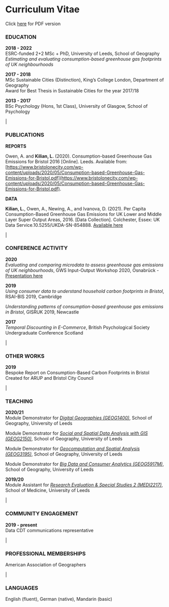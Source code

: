 # Curriculum Vitae
Click [here](https://github.com/lena-kilian/lena-kilian.github.io/raw/master/cv/LenaKilian_CV_20210119.pdf) for PDF version

### EDUCATION

**2018 - 2022**<br/>
ESRC-funded 2+2 MSc + PhD, University of Leeds, School of Geography  
*Estimating and evaluating consumption-based greenhouse gas footprints of UK neighbourhoods*  

**2017 - 2018**<br/>
MSc Sustainable Cities (Distinction), King’s College London, Department of Geography  
Award for Best Thesis in Sustainable Cities for the year 2017/18  

**2013 - 2017**<br/>
BSc Psychology (Hons, 1st Class), University of Glasgow, School of Psychology

|

### PUBLICATIONS
**REPORTS**

Owen, A. and **Kilian, L.** (2020). Consumption-based Greenhouse Gas Emissions for Bristol 2016 [Online]. Leeds. Available from: [https://www.bristolonecity.com/wp-content/uploads/2020/05/Consumption-based-Greenhouse-Gas-Emissions-for-Bristol.pdf](https://www.bristolonecity.com/wp-content/uploads/2020/05/Consumption-based-Greenhouse-Gas-Emissions-for-Bristol.pdf).

**DATA**

**Kilian, L.**, Owen, A., Newing, A., and Ivanova, D. (2021). Per Capita Consumption-Based Greenhouse Gas Emissions for UK Lower and Middle Layer Super Output Areas, 2016. [Data Collection]. Colchester, Essex: UK Data Service.10.5255/UKDA-SN-854888. [Available here](https://reshare.ukdataservice.ac.uk/854888/)

|

### CONFERENCE ACTIVITY

**2020**<br/>
*Evaluating and comparing microdata to assess greenhouse gas emissions of UK neighbourhoods*, GWS Input-Output Workshop 2020, Osnabrück - [Presentation here](https://www.gws-os.com/downloads/ioworkshop/IO-Workshop-2020_Kilian_ppt.pdf)

**2019**<br/>
*Using consumer data to understand household carbon footprints in Bristol*, RSAI-BIS 2019, Cambridge

*Understanding patterns of consumption-based greenhouse gas emissions in Bristol*, GISRUK 2019, Newcastle

**2017**<br/>
*Temporal Discounting in E-Commerce*, British Psychological Society Undergraduate Conference Scotland

|

### OTHER WORKS

**2019**<br/>
Bespoke Report on Consumption-Based Carbon Footprints in Bristol Created for ARUP and Bristol City Council

|

### TEACHING

**2020/21**<br/>
Module Demonstrator for *[Digital Geographies (GEOG1400)](http://webprod3.leeds.ac.uk/catalogue/dynmodules.asp?Y=201920&M=GEOG-1400)*, School of Geography, University of Leeds

Module Demonstrator for *[Social and Spatial Data Analysis with GIS (GEOG2150)](http://webprod3.leeds.ac.uk/catalogue/dynmodules.asp?Y=202021&M=GEOG-2150)*, School of Geography, University of Leeds

Module Demonstrator for *[Geocomputation and Spatial Analysis (GEOG3195)](http://webprod3.leeds.ac.uk/catalogue/dynmodules.asp?Y=202021&F=P&M=GEOG-3195)*, School of Geography, University of Leeds

Module Demonstrator for *[Big Data and Consumer Analytics (GEOG5917M)](http://webprod3.leeds.ac.uk/catalogue/dynmodules.asp?Y=202021&M=GEOG-5917M)*, School of Geography, University of Leeds

**2019/20**<br/>
Module Assistant for *[Research Evaluation & Special Studies 2 (MEDI2217)](http://webprod3.leeds.ac.uk/catalogue/dynmodules.asp?Y=201920&M=MEDI-2217)*, School of Medicine, University of Leeds

|


### COMMUNITY ENGAGEMENT

**2019 - present**<br/>
Data CDT communications representative 

|

### PROFESSIONAL MEMBERSHIPS

American Association of Geographers

|

### LANGUAGES
English (fluent), German (native), Mandarin (basic)
<br/>
